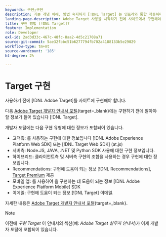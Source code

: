```yaml
---
keywords: 구현;구현
description: 기본 개념 이해, 방법 숙지하기 [!DNL Target] 는 인프라와 통합 작동하며 방문자를 추적하는 방법을 이해합니다.
landing-page-description: Adobe Target 사용을 시작하기 전에 사이트에서 구현해야 합니다.
title: 구현 방법 [!DNL Target]?
feature: Implementation
role: Developer
exl-id: 2ad3d33c-467c-48fc-8aa2-4d5c21708a71
source-git-commit: 5ae32fbbc51b6277794fb702a4188133b5e29029
workflow-type: tm+mt
source-wordcount: '185'
ht-degree: 2%

---
```


# Target 구현

사용하기 전에 [!DNL Adobe Target]를 사이트에 구현해야 합니다.

다음 [Adobe Target 개발자 안내서 포털](https://developer.adobe.com/target/){target=_blank}에는 구현하기 전에 알아야 할 정보가 들어 있습니다 [!DNL Target].

개발자 포털에는 다음 구현 유형에 대한 정보가 포함되어 있습니다.

* 고객측: 를 사용하는 구현에 대한 정보입니다 [!DNL Adobe Experience Platform Web SDK] 또는 [!DNL Target Web SDK] (at.js)
* 서버측: Node.JS, JAVA, .NET 및 Python SDK 사용에 대한 구현 정보입니다.
* 하이브리드: 클라이언트측 및 서버측 구현의 조합을 사용하는 경우 구현에 대한 정보입니다.
* Recommendations: 구현에 도움이 되는 정보 [!DNL Recommendations], [Target Premium](/help/main/c-intro/intro.md#premium) 제공
* 모바일 앱: 를 사용하여 을 구현하는 데 도움이 되는 정보 [!DNL Adobe Experience Platform Mobile] SDK
* 이메일: 구현에 도움이 되는 정보 [!DNL Target] 이메일.

자세한 내용은 [Adobe Target 개발자 안내서 포털](https://developer.adobe.com/target/){target=_blank}.

>[!NOTE]
>
>이전에 *구현 Target* 이 안내서의 섹션(예: *Adobe Target 실무자 안내서*)가 이제 개발자 포털에 포함되어 있습니다.




